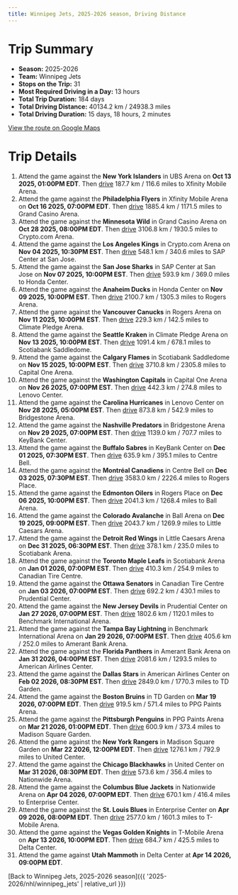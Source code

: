 ```yaml
---
title: Winnipeg Jets, 2025-2026 season, Driving Distance
---
```


# Trip Summary
- **Season:** 2025-2026
- **Team:** Winnipeg Jets
- **Stops on the Trip:** 31
- **Most Required Driving in a Day:** 13 hours
- **Total Trip Duration:** 184 days
- **Total Driving Distance:** 40134.2 km / 24938.3 miles
- **Total Driving Duration:** 15 days, 18 hours, 2 minutes

[View the route on Google Maps](https://www.google.com/maps/dir/UBS+Arena+New+York/Xfinity+Mobile+Arena+Philadelphia/Grand+Casino+Arena+Minnesota/Crypto.com+Arena+Los+Angeles/SAP+Center+at+San+Jose+San+Jose/Honda+Center+Anaheim/Rogers+Arena+Vancouver/Climate+Pledge+Arena+Seattle/Scotiabank+Saddledome+Calgary/Capital+One+Arena+Washington/Lenovo+Center+Carolina/Bridgestone+Arena+Nashville/KeyBank+Center+Buffalo/Centre+Bell+Montréal/Rogers+Place+Edmonton/Ball+Arena+Colorado/Little+Caesars+Arena+Detroit/Scotiabank+Arena+Toronto/Canadian+Tire+Centre+Ottawa/Prudential+Center+New+Jersey/Benchmark+International+Arena+Tampa+Bay/Amerant+Bank+Arena+Florida/American+Airlines+Center+Dallas/TD+Garden+Boston/PPG+Paints+Arena+Pittsburgh/Madison+Square+Garden+New+York/United+Center+Chicago/Nationwide+Arena+Columbus/Enterprise+Center+St.+Louis/T-Mobile+Arena+Vegas/Delta+Center+Utah)

# Trip Details
1. Attend the game against the **New York Islanders** in UBS Arena on **Oct 13 2025, 01:00PM EDT**. Then [drive](https://www.google.com/maps/dir/UBS+Arena+New+York/Xfinity+Mobile+Arena+Philadelphia) 187.7 km / 116.6 miles to Xfinity Mobile Arena.
2. Attend the game against the **Philadelphia Flyers** in Xfinity Mobile Arena on **Oct 16 2025, 07:00PM EDT**. Then [drive](https://www.google.com/maps/dir/Xfinity+Mobile+Arena+Philadelphia/Grand+Casino+Arena+Minnesota) 1885.4 km / 1171.5 miles to Grand Casino Arena.
3. Attend the game against the **Minnesota Wild** in Grand Casino Arena on **Oct 28 2025, 08:00PM EDT**. Then [drive](https://www.google.com/maps/dir/Grand+Casino+Arena+Minnesota/Crypto.com+Arena+Los+Angeles) 3106.8 km / 1930.5 miles to Crypto.com Arena.
4. Attend the game against the **Los Angeles Kings** in Crypto.com Arena on **Nov 04 2025, 10:30PM EST**. Then [drive](https://www.google.com/maps/dir/Crypto.com+Arena+Los+Angeles/SAP+Center+at+San+Jose+San+Jose) 548.1 km / 340.6 miles to SAP Center at San Jose.
5. Attend the game against the **San Jose Sharks** in SAP Center at San Jose on **Nov 07 2025, 10:00PM EST**. Then [drive](https://www.google.com/maps/dir/SAP+Center+at+San+Jose+San+Jose/Honda+Center+Anaheim) 593.9 km / 369.0 miles to Honda Center.
6. Attend the game against the **Anaheim Ducks** in Honda Center on **Nov 09 2025, 10:00PM EST**. Then [drive](https://www.google.com/maps/dir/Honda+Center+Anaheim/Rogers+Arena+Vancouver) 2100.7 km / 1305.3 miles to Rogers Arena.
7. Attend the game against the **Vancouver Canucks** in Rogers Arena on **Nov 11 2025, 10:00PM EST**. Then [drive](https://www.google.com/maps/dir/Rogers+Arena+Vancouver/Climate+Pledge+Arena+Seattle) 229.3 km / 142.5 miles to Climate Pledge Arena.
8. Attend the game against the **Seattle Kraken** in Climate Pledge Arena on **Nov 13 2025, 10:00PM EST**. Then [drive](https://www.google.com/maps/dir/Climate+Pledge+Arena+Seattle/Scotiabank+Saddledome+Calgary) 1091.4 km / 678.1 miles to Scotiabank Saddledome.
9. Attend the game against the **Calgary Flames** in Scotiabank Saddledome on **Nov 15 2025, 10:00PM EST**. Then [drive](https://www.google.com/maps/dir/Scotiabank+Saddledome+Calgary/Capital+One+Arena+Washington) 3710.8 km / 2305.8 miles to Capital One Arena.
10. Attend the game against the **Washington Capitals** in Capital One Arena on **Nov 26 2025, 07:00PM EST**. Then [drive](https://www.google.com/maps/dir/Capital+One+Arena+Washington/Lenovo+Center+Carolina) 442.3 km / 274.8 miles to Lenovo Center.
11. Attend the game against the **Carolina Hurricanes** in Lenovo Center on **Nov 28 2025, 05:00PM EST**. Then [drive](https://www.google.com/maps/dir/Lenovo+Center+Carolina/Bridgestone+Arena+Nashville) 873.8 km / 542.9 miles to Bridgestone Arena.
12. Attend the game against the **Nashville Predators** in Bridgestone Arena on **Nov 29 2025, 07:00PM EST**. Then [drive](https://www.google.com/maps/dir/Bridgestone+Arena+Nashville/KeyBank+Center+Buffalo) 1139.0 km / 707.7 miles to KeyBank Center.
13. Attend the game against the **Buffalo Sabres** in KeyBank Center on **Dec 01 2025, 07:30PM EST**. Then [drive](https://www.google.com/maps/dir/KeyBank+Center+Buffalo/Centre+Bell+Montréal) 635.9 km / 395.1 miles to Centre Bell.
14. Attend the game against the **Montréal Canadiens** in Centre Bell on **Dec 03 2025, 07:30PM EST**. Then [drive](https://www.google.com/maps/dir/Centre+Bell+Montréal/Rogers+Place+Edmonton) 3583.0 km / 2226.4 miles to Rogers Place.
15. Attend the game against the **Edmonton Oilers** in Rogers Place on **Dec 06 2025, 10:00PM EST**. Then [drive](https://www.google.com/maps/dir/Rogers+Place+Edmonton/Ball+Arena+Colorado) 2041.3 km / 1268.4 miles to Ball Arena.
16. Attend the game against the **Colorado Avalanche** in Ball Arena on **Dec 19 2025, 09:00PM EST**. Then [drive](https://www.google.com/maps/dir/Ball+Arena+Colorado/Little+Caesars+Arena+Detroit) 2043.7 km / 1269.9 miles to Little Caesars Arena.
17. Attend the game against the **Detroit Red Wings** in Little Caesars Arena on **Dec 31 2025, 06:30PM EST**. Then [drive](https://www.google.com/maps/dir/Little+Caesars+Arena+Detroit/Scotiabank+Arena+Toronto) 378.1 km / 235.0 miles to Scotiabank Arena.
18. Attend the game against the **Toronto Maple Leafs** in Scotiabank Arena on **Jan 01 2026, 07:00PM EST**. Then [drive](https://www.google.com/maps/dir/Scotiabank+Arena+Toronto/Canadian+Tire+Centre+Ottawa) 410.3 km / 254.9 miles to Canadian Tire Centre.
19. Attend the game against the **Ottawa Senators** in Canadian Tire Centre on **Jan 03 2026, 07:00PM EST**. Then [drive](https://www.google.com/maps/dir/Canadian+Tire+Centre+Ottawa/Prudential+Center+New+Jersey) 692.2 km / 430.1 miles to Prudential Center.
20. Attend the game against the **New Jersey Devils** in Prudential Center on **Jan 27 2026, 07:00PM EST**. Then [drive](https://www.google.com/maps/dir/Prudential+Center+New+Jersey/Benchmark+International+Arena+Tampa+Bay) 1802.6 km / 1120.1 miles to Benchmark International Arena.
21. Attend the game against the **Tampa Bay Lightning** in Benchmark International Arena on **Jan 29 2026, 07:00PM EST**. Then [drive](https://www.google.com/maps/dir/Benchmark+International+Arena+Tampa+Bay/Amerant+Bank+Arena+Florida) 405.6 km / 252.0 miles to Amerant Bank Arena.
22. Attend the game against the **Florida Panthers** in Amerant Bank Arena on **Jan 31 2026, 04:00PM EST**. Then [drive](https://www.google.com/maps/dir/Amerant+Bank+Arena+Florida/American+Airlines+Center+Dallas) 2081.6 km / 1293.5 miles to American Airlines Center.
23. Attend the game against the **Dallas Stars** in American Airlines Center on **Feb 02 2026, 08:30PM EST**. Then [drive](https://www.google.com/maps/dir/American+Airlines+Center+Dallas/TD+Garden+Boston) 2849.0 km / 1770.3 miles to TD Garden.
24. Attend the game against the **Boston Bruins** in TD Garden on **Mar 19 2026, 07:00PM EDT**. Then [drive](https://www.google.com/maps/dir/TD+Garden+Boston/PPG+Paints+Arena+Pittsburgh) 919.5 km / 571.4 miles to PPG Paints Arena.
25. Attend the game against the **Pittsburgh Penguins** in PPG Paints Arena on **Mar 21 2026, 01:00PM EDT**. Then [drive](https://www.google.com/maps/dir/PPG+Paints+Arena+Pittsburgh/Madison+Square+Garden+New+York) 600.9 km / 373.4 miles to Madison Square Garden.
26. Attend the game against the **New York Rangers** in Madison Square Garden on **Mar 22 2026, 12:00PM EDT**. Then [drive](https://www.google.com/maps/dir/Madison+Square+Garden+New+York/United+Center+Chicago) 1276.1 km / 792.9 miles to United Center.
27. Attend the game against the **Chicago Blackhawks** in United Center on **Mar 31 2026, 08:30PM EDT**. Then [drive](https://www.google.com/maps/dir/United+Center+Chicago/Nationwide+Arena+Columbus) 573.6 km / 356.4 miles to Nationwide Arena.
28. Attend the game against the **Columbus Blue Jackets** in Nationwide Arena on **Apr 04 2026, 07:00PM EDT**. Then [drive](https://www.google.com/maps/dir/Nationwide+Arena+Columbus/Enterprise+Center+St.+Louis) 670.1 km / 416.4 miles to Enterprise Center.
29. Attend the game against the **St. Louis Blues** in Enterprise Center on **Apr 09 2026, 08:00PM EDT**. Then [drive](https://www.google.com/maps/dir/Enterprise+Center+St.+Louis/T-Mobile+Arena+Vegas) 2577.0 km / 1601.3 miles to T-Mobile Arena.
30. Attend the game against the **Vegas Golden Knights** in T-Mobile Arena on **Apr 13 2026, 10:00PM EDT**. Then [drive](https://www.google.com/maps/dir/T-Mobile+Arena+Vegas/Delta+Center+Utah) 684.7 km / 425.5 miles to Delta Center.
31. Attend the game against **Utah Mammoth** in Delta Center at **Apr 14 2026, 09:00PM EDT**.

[Back to Winnipeg Jets, 2025-2026 season]({{ '2025-2026/nhl/winnipeg_jets' | relative_url }})
